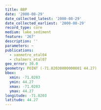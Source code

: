 ```yaml
---
title: BBP
date: '2000-08-29'
date_collected_latest: '2000-08-29'
date_collected_earliest: '2000-08-29'
record_type: core
medium: lake_sediment
feature: '267'
description: ''
parameters: ~
publications:
  - vanmetre_etal04
  - chalmers_etal07
geo_error: 30.0
geometry: POINT (-71.02030000000001 44.27)
bbox:
  xmin: -71.0203
  ymin: 44.27
  xmax: -71.0203
  ymax: 44.27
longitude: -71.0203
latitude: 44.27
---
```

